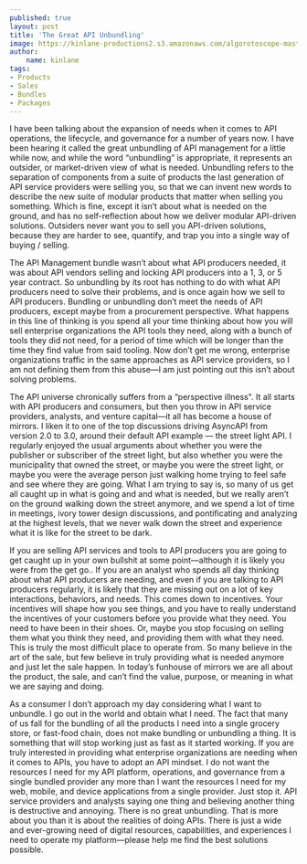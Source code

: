 ```yaml
---
published: true
layout: post
title: 'The Great API Unbundling'
image: https://kinlane-productions2.s3.amazonaws.com/algorotoscope-master/art-museum-art-museum-blue-circuit.jpg
author:
    name: kinlane
tags:
- Products
- Sales
- Bundles
- Packages
---
```

I have been talking about the expansion of needs when it comes to API operations, the lifecycle, and governance for a number of years now. I have been hearing it called the great unbundling of API management for a little while now, and while the word “unbundling” is appropriate, it represents an outsider, or market-driven view of what is needed. Unbundling refers to the separation of components from a suite of products the last generation of API service providers were selling you, so that we can invent new words to describe the new suite of modular products that matter when selling you something. Which is fine, except it isn’t about what is needed on the ground, and has no self-reflection about how we deliver modular API-driven solutions. Outsiders never want you to sell you API-driven solutions, because they are harder to see, quantify, and trap you into a single way of buying / selling.

The API Management bundle wasn’t about what API producers needed, it was about API vendors selling and locking API producers into a 1, 3, or 5 year contract. So unbundling by its root has nothing to do with what API producers need to solve their problems, and is once again how we sell to API producers. Bundling or unbundling don’t meet the needs of API producers, except maybe from a procurement perspective. What happens in this line of thinking is you spend all your time thinking about how you will sell enterprise organizations the API tools they need, along with a bunch of tools they did not need, for a period of time which will be longer than the time they find value from said tooling. Now don’t get me wrong, enterprise organizations traffic in the same approaches as API service providers, so I am not defining them from this abuse—I am just pointing out this isn’t about solving problems. 

The API universe chronically suffers from a “perspective illness". It all starts with API producers and consumers, but then you throw in API service providers, analysts, and venture capital—it all has become a house of mirrors. I liken it to one of the top discussions driving AsyncAPI from version 2.0 to 3.0, around their default API example — the street light API. I regularly enjoyed the usual arguments about whether you were the publisher or subscriber of the street light, but also whether you were the municipality that owned the street, or maybe you were the street light, or maybe you were the average person just walking home trying to feel safe and see where they are going. What I am trying to say is, so many of us get all caught up in what is going and and what is needed, but we really aren’t on the ground walking down the street anymore, and we spend a lot of time in meetings, ivory tower design discussions, and pontificating and analyzing at the highest levels, that we never walk down the street and experience what it is like for the street to be dark.

If you are selling API services and tools to API producers you are going to get caught up in your own bullshit at some point—although it is likely you were from the get go.. If you are an analyst who spends all day thinking about what API producers are needing, and even if you are talking to API producers regularly, it is likely that they are missing out on a lot of key interactions, behaviors, and needs. This comes down to incentives. Your incentives will shape how you see things, and you have to really understand the incentives of your customers before you provide what they need. You need to have been in their shoes. Or, maybe you stop focusing on selling them what you think they need, and providing them with what they need. This is truly the most difficult place to operate from. So many believe in the art of the sale, but few believe in truly providing what is needed anymore and just let the sale happen. In today’s funhouse of mirrors we are all about the product, the sale, and can’t find the value, purpose, or meaning in what we are saying and doing.

As a consumer I don’t approach my day considering what I want to unbundle. I go out in the world and obtain what I need. The fact that many of us fall for the bundling of all the products I need into a single grocery store, or fast-food chain, does not make bundling or unbundling a thing. It is something that will stop working just as fast as it started working. If you are truly interested in providing what enterprise organizations are needing when it comes to APIs, you have to adopt an API mindset. I do not want the resources I need for my API platform, operations, and governance from a single bundled provider any more than I want the resources I need for my web, mobile, and device applications from a single provider. Just stop it. API service providers and analysts saying one thing and believing another thing is destructive and annoying. There is no great unbundling. That is more about you than it is about the realities of doing APIs. There is just a wide and ever-growing need of digital resources, capabilities, and experiences I need to operate my platform—please help me find the best solutions possible.